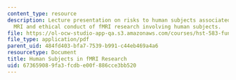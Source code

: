 ```yaml
---
content_type: resource
description: Lecture presentation on risks to human subjects associated with functional
  MRI and ethical conduct of fMRI research involving human subjects.
file: https://ol-ocw-studio-app-qa.s3.amazonaws.com/courses/hst-583-functional-magnetic-resonance-imaging-data-acquisition-and-analysis-fall-2008/673659089fa3fcdbe00f886cce3bb520_0910_humansubject.pdf
file_type: application/pdf
parent_uid: 484fd403-bfa7-7539-b991-c44eb469a4a6
resourcetype: Document
title: Human Subjects in fMRI Research
uid: 67365908-9fa3-fcdb-e00f-886cce3bb520
---
```

